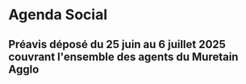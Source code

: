# Agenda Social

## Préavis déposé du 25 juin au 6 juillet 2025 couvrant l'ensemble des agents du Muretain Agglo 


